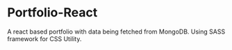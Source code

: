 # Portfolio-React
A react based portfolio with data being fetched from MongoDB.
Using SASS framework for CSS Utility.
